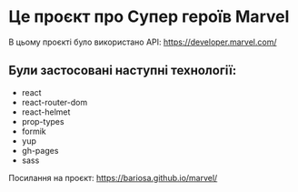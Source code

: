 # Це проєкт про Супер героїв Marvel
  В цьому проєкті було використано API: https://developer.marvel.com/

## Були застосовані наступні технології:
<ul>
<li>react</li>
<li>react-router-dom</li>
<li>react-helmet</li>
<li>prop-types</li>
<li>formik</li>
<li>yup</li>
<li>gh-pages</li>
<li>sass</li>

</ul>

Посилання на проєкт:
https://bariosa.github.io/marvel/
